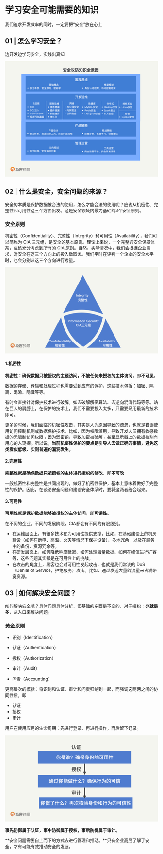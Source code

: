 # 学习安全可能需要的知识

我们追求开发效率的同时，一定要把“安全”放在心上

## 01 | 怎么学习安全？

边开发边学习安全，实践出真知

![安全攻防知识全景图](../images/安全攻防知识全景图.jpeg)

## 02 | 什么是安全，安全问题的来源？

安全的本质是保护数据被合法的使用，怎么才能合法的使用呢？应该从机密性、完整性和可用性这三个方面出发。这是安全领域内最为基础的3个安全原则。

### 安全原则

机密性（Confidentiality）、完整性（Integrity）和可用性（Availability），我们可以简称为 CIA 三元组，是安全的基本原则。理论上来说，一个完整的安全保障体系，应该充分考虑到所有的 CIA 原则。当然，实际情况中，我们会根据企业需求，对安全在这三个方向上的投入做取舍。我们平时在评判一个企业的安全水平时，也会分别从这三个方向进行考量。

![安全三原则](../images/安全三原则.jpeg)

#### 1.机密性

**机密性：确保数据只被授权的主题访问，不被任何未授权的主体访问**，即**不可见**。

数据的存储、传输和处理过程也需要受到应有的保护，这些技术包括：加密、隔离、混淆、隐藏等等。

有时会直接针对保护技术进行破解。如去破解解密算法、去逆向混淆代码等等。站在巨人的肩膀上，在保护的技术上，我们不需要投入太多，只需要采用最新的技术即可。



更多的时候，我们面临的机密性攻击，其实是人为原因导致的疏忽，也就是错误使用访问控制机制或数据保护技术。比如，因为权限滥用，导致开发人员拥有敏感数据的无限制访问权限；因为弱密钥，导致加密被破解；甚至显示器上的数据被别有用心的人窥探。所以说，**当前机密性保护的要点是引导人去做正确的事情，避免这类看似低级、实则普遍的漏洞发生。**

#### 2.完整性

**完整性就是确保数据只被授权的主体进行授权的修改**，即**不可改**

一般机密性和完整性是共同出现的，做好了机密性保护，基本上意味着做好了完整性的保护。因此，在谈论安全问题和建设安全体系时，要将这两者结合起来。

#### 3.可用性

**可用性就是保护数据能够被授权的主体访问**，即**可读性**。



在不同的企业，不同的发展阶段，CIA都会有不同的有限级别。

- 在运维层面上，有很多技术在为可用性提供支撑，比如，在基础建设上的机房建设（如何在断电、高温、火灾等情况下保护设备）、多地冗余，以及在服务中的备份、资源冗余等。
- 在研发层面上，如何降低响应延迟、如何处理海量数据、如何在峰值进行扩容等，这些问题其实都是在可用性上的挑战。
- 在攻击的角度上，黑客也会对可用性发起攻击，也就是我们常说的 DoS（Denial of Service，拒绝服务）攻击。比如，通过发送大量的流量来占满带宽资源。

## 03 | 如何解决安全问题？

如何解决安全呢？具体问题具体分析，但基础的东西是不变的，对于授权：**少就是多**，从入口来解决问题。

### 黄金原则

- 识别（Identification）

- 认证（Authentication）

- 授权（Authorization）

- 审计（Audit）

- 问责（Accounting）

更高层次的概括：将识别和认证、审计和问责归纳到一起，而强调这两两之间的协同性质。即

- 认证
- 授权
- 审计

用户在使用应用的生命周期：先进行登录、再进行操作，而后留下记录。



![黄金法则](../images/黄金法则.jpeg)  

**事先防御属于认证，事中防御属于授权，事后防御属于审计。**



**安全问题需要自上而下的方式去进行管理和推动。**只有企业高层了解了安全，才有可能有效推动安全的发展。



